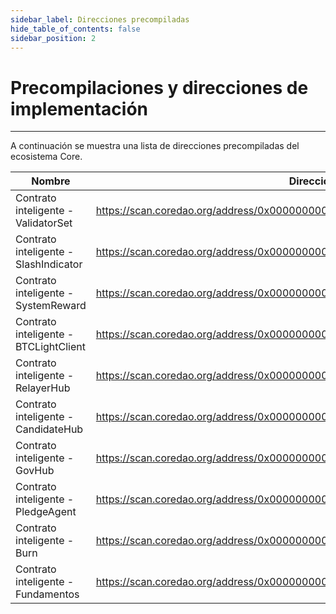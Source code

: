 ```yaml
---
sidebar_label: Direcciones precompiladas
hide_table_of_contents: false
sidebar_position: 2
---
```


# Precompilaciones y direcciones de implementación

---

A continuación se muestra una lista de direcciones precompiladas del ecosistema Core.

| **Nombre**                            | **Direccion**                                                                                                               |
| ------------------------------------- | --------------------------------------------------------------------------------------------------------------------------- |
| Contrato inteligente - ValidatorSet   | https://scan.coredao.org/address/0x0000000000000000000000000000000000001000 |
| Contrato inteligente - SlashIndicator | https://scan.coredao.org/address/0x0000000000000000000000000000000000001001 |
| Contrato inteligente - SystemReward   | https://scan.coredao.org/address/0x0000000000000000000000000000000000001002 |
| Contrato inteligente - BTCLightClient | https://scan.coredao.org/address/0x0000000000000000000000000000000000001003 |
| Contrato inteligente - RelayerHub     | https://scan.coredao.org/address/0x0000000000000000000000000000000000001004 |
| Contrato inteligente - CandidateHub   | https://scan.coredao.org/address/0x0000000000000000000000000000000000001005 |
| Contrato inteligente - GovHub         | https://scan.coredao.org/address/0x0000000000000000000000000000000000001006 |
| Contrato inteligente - PledgeAgent    | https://scan.coredao.org/address/0x0000000000000000000000000000000000001007 |
| Contrato inteligente - Burn           | https://scan.coredao.org/address/0x0000000000000000000000000000000000001008 |
| Contrato inteligente - Fundamentos    | https://scan.coredao.org/address/0x0000000000000000000000000000000000001009 |
